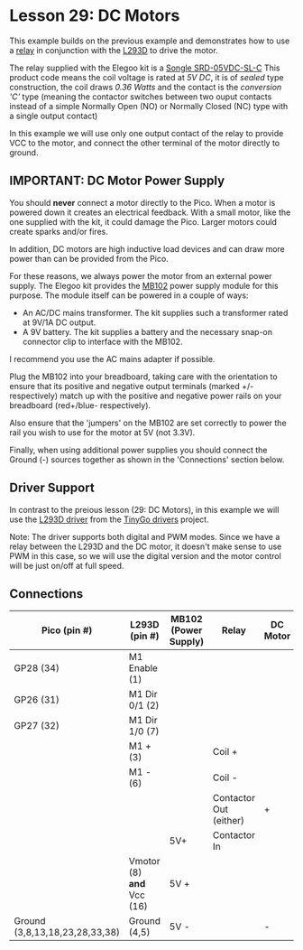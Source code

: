 # Lesson 29: DC Motors #

This example builds on the previous example and demonstrates how to use a
[relay](https://en.wikipedia.org/wiki/Relay)
in conjunction with the [L293D](https://www.ti.com/lit/ds/symlink/l293d.pdf) to
drive the motor.

The relay supplied with the Elegoo kit is a 
[Songle SRD-05VDC-SL-C](http://www.songlerelay.com/Public/Uploads/20161104/581c81ac16e36.pdf)
This product code means the coil voltage is rated at *5V DC*, it is of *sealed* type
construction, the coil draws *0.36 Watts* and the contact is the *conversion 'C'* type
(meaning the contactor switches between two ouput contacts instead of a simple
Normally Open (NO) or Normally Closed (NC) type with a single output contact)

In this example we will use only one output contact of the relay to provide VCC to the
motor, and connect the other terminal of the motor directly to ground.

## **IMPORTANT**: DC Motor Power Supply ##

You should **never** connect a motor directly to the Pico. When a motor is powered down it
creates an electrical feedback. With a small motor, like the one supplied with the kit, it
could damage the Pico. Larger motors could create sparks and/or fires.

In addition, DC motors are high inductive load devices and can draw more power than can be
provided from the Pico.

For these reasons, we always power the motor from an external power supply. The Elegoo kit
provides the [MB102](https://www.handsontec.com/dataspecs/mb102-ps.pdf) power supply module
for this purpose. The module itself can be powered in a couple of ways:

* An AC/DC mains transformer. The kit supplies such a transformer rated at 9V/1A DC output.
* A 9V battery. The kit supplies a battery and the necessary snap-on connector clip to interface
  with the MB102.

I recommend you use the AC mains adapter if possible.

Plug the MB102 into your breadboard, taking care with the orientation to ensure that its
positive and negative output terminals (marked +/- respectively) match up with the
positive and negative power rails on your breadboard (red+/blue- respectively).

Also ensure that the 'jumpers' on the MB102 are set correctly to power the rail you wish
to use for the motor at 5V (not 3.3V).

Finally, when using additional power supplies you should connect the Ground (-) sources
together as shown in the 'Connections' section below.

## Driver Support ##

In contrast to the preious lesson (29: DC Motors), in this example we will use the
[L293D driver](https://github.com/tinygo-org/drivers/blob/release/l293x/l293x.go) from the
[TinyGo drivers](https://github.com/tinygo-org/drivers) project.

Note: The driver supports both digital and PWM modes. Since we have a relay between the
L293D and the DC motor, it doesn't make sense to use PWM in this case, so we will use the
digital version and the motor control will be just on/off at full speed.

## Connections ##

| Pico (pin #) | L293D (pin #) | MB102 (Power Supply) | Relay | DC Motor |
|-|-|-|-|-|
| GP28 (34)  | M1 Enable (1) | | | |
| GP26 (31) | M1 Dir 0/1 (2) | | | |
| GP27 (32) | M1 Dir 1/0 (7) | | | |
| | M1 + (3) | | Coil + | |
| | M1 - (6) | | Coil - | |
| | | | Contactor Out (either) | + |
| | | 5V+ | Contactor In | |
| | Vmotor (8) **and** Vcc (16) | 5V +| |
| Ground (3,8,13,18,23,28,33,38) | Ground (4,5)| 5V - | | - |
